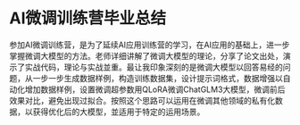# AI微调训练营毕业总结

参加AI微调训练营，是为了延续AI应用训练营的学习，在AI应用的基础上，进一步掌握微调大模型的方法。老师详细讲解了微调大模型的理论，分享了论文出处，演示了实战代码，理论与实战並重。最让我印象深刻的是微调大模型以回答易经的问题，从一步一步生成数据样例，构造训练数据集，设计提示词格式，数据增强以自动化增加数据样例，设置微调超参数用QLoRA微调ChatGLM3大模型，微调前后效果对比，避免出现过拟合。按照这个思路可以运用在微调其他领域的私有化数据，以获得优化后的大模型，並适用于特定的运用场景。
